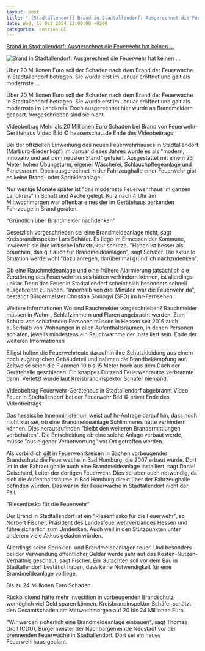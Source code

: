 ```yaml
---
layout: post
title: " [Stadtallendorf] Brand in Stadtallendorf: Ausgerechnet die Feuerwehr hat keinen ..."
date: Wed, 16 Oct 2024 13:00:00 +0200
categories: entries DE
---
```

[Brand in Stadtallendorf: Ausgerechnet die Feuerwehr hat keinen ...](https://www.hessenschau.de/panorama/brand-in-stadtallendorf-ausgerechnet-die-feuerwehr-hat-keinen-brandmelder-v1,rauchmeldeanlage-feuerwehr-100.html)

![Brand in Stadtallendorf: Ausgerechnet die Feuerwehr hat keinen ...](https://www.hessenschau.de/panorama/brand-stadtallendorf-100~_t-1729092680679_v-16to9__retina.jpg)

Über 20 Millionen Euro soll der Schaden nach dem Brand der Feuerwache in Stadtallendorf betragen. Sie wurde erst im Januar eröffnet und galt als modernste ...

Über 20 Millionen Euro soll der Schaden nach dem Brand der Feuerwache in Stadtallendorf betragen. Sie wurde erst im Januar eröffnet und galt als modernste im Landkreis. Doch ausgerechnet hier wurde an Brandmeldern gespart. Vorgeschrieben sind sie nicht.

Videobeitrag Mehr als 20 Millionen Euro Schaden bei Brand von Feuerwehr-Gerätehaus Video Bild © hessenschau.de Ende des Videobeitrags

Bei der offiziellen Einweihung des neuen Feuerwehrhauses in Stadtallendorf (Marburg-Biedenkopf) im Januar dieses Jahres wurde es als "modern, innovativ und auf dem neusten Stand" gefeiert. Ausgestattet mit einem 23 Meter hohen Übungsturm, eigener Wäscherei, Schlauchpflegeanlage und Fitnessraum. Doch ausgerechnet in der Fahrzeughalle einer Feuerwehr gibt es keine Brand- oder Sprinkleranlage.

Nur wenige Monate später ist "das modernste Feuerwehrhaus im ganzen Landkreis" in Schutt und Asche gelegt. Kurz nach 4 Uhr am Mittwochmorgen war offenbar eines der im Gerätehaus parkenden Fahrzeuge in Brand geraten.

"Gründlich über Brandmelder nachdenken"

Gesetzlich vorgeschrieben sei eine Brandmeldeanlage nicht, sagt Kreisbrandinspektor Lars Schäfer. Es liege im Ermessen der Kommune, inwieweit sie ihre kritische Infrastruktur schütze. "Haben ist besser als brauchen, das gilt auch für Brandmeldeanlagen", sagt Schäfer. Die aktuelle Situation werde wohl "dazu anregen, darüber mal gründlich nachzudenken".

Ob eine Rauchmeldeanlage und eine frühere Alarmierung tatsächlich die Zerstörung des Feuerwehrhauses hätten verhindern können, ist allerdings unklar. Denn das Feuer in Stadtallendorf scheint sich besonders schnell ausgebreitet zu haben. "Innerhalb von drei Minuten war die Feuerwehr da", bestätigt Bürgermeister Christian Somogyi (SPD) im hr-Fernsehen.

Weitere Informationen Wo sind Rauchmelder vorgeschrieben? Rauchmelder müssen in Wohn-, Schlafzimmern und Fluren angebracht werden. Zum Schutz von schlafenden Personen müssen in Hessen seit 2016 auch außerhalb von Wohnungen in allen Aufenthaltsräumen, in denen Personen schlafen, jeweils mindestens ein Rauchwarnmelder installiert sein. Ende der weiteren Informationen

Eiligst holten die Feuerwehrleute daraufhin ihre Schutzkleidung aus einem noch zugänglichen Gebäudeteil und nahmen die Brandbekämpfung auf. Zeitweise seien die Flammen 10 bis 15 Meter hoch aus dem Dach der Gerätehalle geschlagen. Ein knappes Dutzend Feuerwehrautos verbrannte darin. Verletzt wurde laut Kreisbrandinspektor Schäfer niemand.

Videobeitrag Feuerwehr-Gerätehaus in Stadtallendorf abgebrannt Video Feuer in Stadtallendorf bei der Feuerwehr Bild © privat Ende des Videobeitrags

Das hessische Innenministerium weist auf hr-Anfrage darauf hin, dass noch nicht klar sei, ob eine Brandmeldeanlage Schlimmeres hätte verhindern können. Dies herauszufinden "bleibt den weiteren Brandermittlungen vorbehalten". Die Entscheidung ob eine solche Anlage verbaut werde, müsse "aus eigener Verantwortung" vor Ort getroffen werden.

Als vorbildlich gilt in Feuerwehrkreisen in Sachen vorbeugender Brandschutz die Feuerwache in Bad Homburg, die 2007 erbaut wurde. Dort ist in der Fahrzeughalle auch eine Brandmeldeanlage installiert, sagt Daniel Guischard, Leiter der dortigen Feuerwehr. Dies sei aber auch notwendig, da sich die Aufenthaltsräume in Bad Homburg direkt über der Fahrzeughalle befinden würden. Das war in der Feuerwache in Stadtallendorf nicht der Fall.

"Riesenfiasko für die Feuerwehr"

Der Brand in Stadtallendorf ist ein "Riesenfiasko für die Feuerwehr", so Norbert Fischer, Präsident des Landesfeuerwehrverbandes Hessen und führe sicherlich zum Umdenken. Auch weil in den Stützpunkten unter anderem viele Akkus geladen würden.

Allerdings seien Sprinkler- und Brandmeldeanlagen teuer. Und besonders bei der Verwendung öffentlicher Gelder werde sehr auf das Kosten-Nutzen-Verhältnis geschaut, sagt Fischer. Ein Gutachten soll vor dem Bau in Stadtallendorf bestätigt haben, dass keine Notwendigkeit für eine Brandmeldeanlage vorliege.

Bis zu 24 Millionen Euro Schaden

Rückblickend hätte mehr Investition in vorbeugenden Brandschutz womöglich viel Geld sparen können. Kreisbrandinspektor Schäfer schätzt den Gesamtschaden am Mittwochmorgen auf 20 bis 24 Millionen Euro.

"Wir werden sicherlich eine Brandmeldeanlage einbauen", sagt Thomas Groll (CDU), Bürgermeister der Nachbargemeinde Neustadt vor der brennenden Feuerwache in Stadtallendorf. Dort sei ein neues Feuerwehrhaus geplant.

